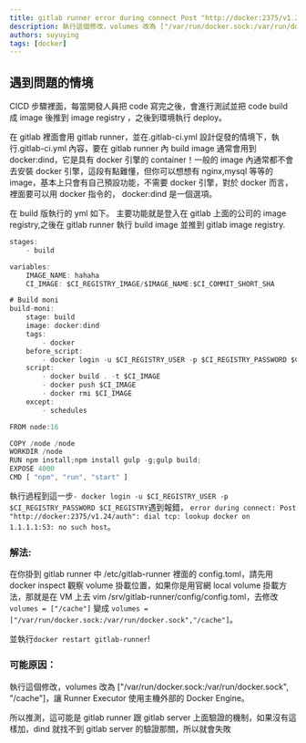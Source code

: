 ```yaml
---
title: gitlab runner error during connect Post "http://docker:2375/v1.24/auth" dial tcp lookup docker on 1.1.1.1:53 no such host
description: 執行這個修改，volumes 改為 ["/var/run/docker.sock:/var/run/docker.sock", "/cache"]，讓 Runner Executor 使用主機外部的 Docker Engine。所以推測，這可能是 gitlab runner 跟 gitlab server 上面驗證的機制，如果沒有這樣加，dind 就找不到 gitlab server 的驗證那關，所以就會失敗
authors: suyuying
tags: [docker]
---
```


## 遇到問題的情境

CICD 步驟裡面，每當開發人員把 code 寫完之後，會進行測試並把 code build 成 image 後推到 image registry
，之後到環境執行 deploy。

在 gitlab 裡面會用 gitlab runner，並在.gitlab-ci.yml 設計促發的情境下，執行.gitlab-ci.yml 內容，要在 gitlab runner 內 build image 通常會用到 docker:dind，它是具有 docker 引擎的 container！一般的 image 內通常都不會去安裝 docker 引擎，這段有點難懂，但你可以想想有 nginx,mysql 等等的 image，基本上只會有自己預設功能，不需要 docker 引擎，對於 docker 而言，裡面要可以用 docker 指令的， docker:dind 是一個選項。

在 build 版執行的 yml 如下。
主要功能就是登入在 gitlab 上面的公司的 image registry,之後在 gitlab runner 執行 build image 並推到 gitlab image registry.

```jsx title=".gitlab-ci.yml"
stages:
    - build

variables:
    IMAGE_NAME: hahaha
    CI_IMAGE: $CI_REGISTRY_IMAGE/$IMAGE_NAME:$CI_COMMIT_SHORT_SHA

# Build moni
build-moni:
    stage: build
    image: docker:dind
    tags:
        - docker
    before_script:
        - docker login -u $CI_REGISTRY_USER -p $CI_REGISTRY_PASSWORD $CI_REGISTRY
    script:
        - docker build . -t $CI_IMAGE
        - docker push $CI_IMAGE
        - docker rmi $CI_IMAGE
    except:
        - schedules


```

```jsx title="Dockerfile"
FROM node:16

COPY /node /node
WORKDIR /node
RUN npm install;npm install gulp -g;gulp build;
EXPOSE 4000
CMD [ "npm", "run", "start" ]
```

執行過程到這一步`- docker login -u $CI_REGISTRY_USER -p $CI_REGISTRY_PASSWORD $CI_REGISTRY`遇到報錯，
`error during connect: Post "http://docker:2375/v1.24/auth": dial tcp: lookup docker on 1.1.1.1:53: no such host`。

### 解法:

在你掛到 gitlab runner 中 /etc/gitlab-runner 裡面的 config.toml，請先用 docker inspect 觀察 volume 掛載位置，如果你是用官網 local volume 掛載方法，那就是在 VM 上去 vim /srv/gitlab-runner/config/config.toml，去修改
`volumes = ["/cache"]` 變成
`volumes = ["/var/run/docker.sock:/var/run/docker.sock","/cache"]`。

並執行`docker restart gitlab-runner`!

### 可能原因：

執行這個修改，volumes 改為 ["/var/run/docker.sock:/var/run/docker.sock", "/cache"]，讓 Runner Executor 使用主機外部的 Docker Engine。

所以推測，這可能是 gitlab runner 跟 gitlab server 上面驗證的機制，如果沒有這樣加，dind 就找不到 gitlab server 的驗證那關，所以就會失敗
